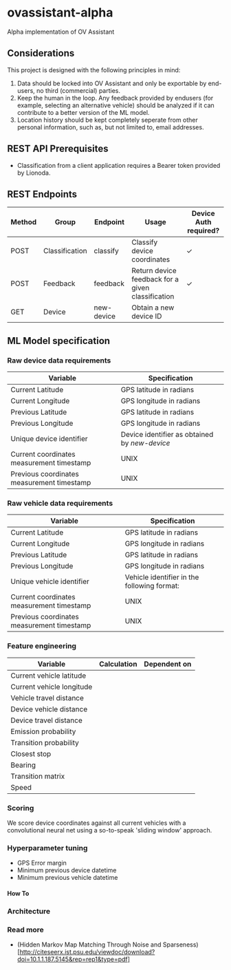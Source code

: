 # ovassistant-alpha
Alpha implementation of OV Assistant

## Considerations
This project is designed with the following principles in mind:

1) Data should be locked into OV Assistant and only be exportable by end-users, no third (commercial) parties. 
2) Keep the human in the loop. Any feedback provided by endusers (for example, selecting an alternative vehicle) should be analyzed if it can contribute to a better version of the ML model. 
3) Location history should be kept completely seperate from other personal information, such as, but not limited to, email addresses.

## REST API Prerequisites

- Classification from a client application requires a Bearer token provided by Lionoda.

## REST Endpoints 

|Method|Group|Endpoint|Usage|Device Auth required?|
|------|-----|--------|-----|-------------------|
|POST|Classification|classify|Classify device coordinates|✓|
|POST|Feedback|feedback|Return device feedback for a given classification|✓|
|GET|Device|new-device|Obtain a new device ID|

## ML Model specification

### Raw device data requirements
| Variable | Specification | 
|----------|---------------|
|Current Latitude|GPS latitude in radians|
|Current Longitude|GPS longitude in radians|
|Previous Latitude|GPS latitude in radians|
|Previous Longitude|GPS longitude in radians|
|Unique device identifier|Device identifier as obtained by *new-device*|
|Current coordinates measurement timestamp| UNIX |
|Previous coordinates measurement timestamp| UNIX |


### Raw vehicle data requirements
| Variable | Specification | 
|----------|---------------|
|Current Latitude|GPS latitude in radians|
|Current Longitude|GPS longitude in radians|
|Previous Latitude|GPS latitude in radians|
|Previous Longitude|GPS longitude in radians|
|Unique vehicle identifier|Vehicle identifier in the following format:|
|Current coordinates measurement timestamp| UNIX |
|Previous coordinates measurement timestamp| UNIX |



### Feature engineering

| Variable | Calculation | Dependent on |
|----------|-------------|--------------|
|Current vehicle latitude|||
|Current vehicle longitude|||
|Vehicle travel distance|||
|Device vehicle distance|||
|Device travel distance|             |              |
|Emission probability|||
|Transition probability|||
|Closest stop|||
|Bearing|||
|Transition matrix|||
|Speed|||

### Scoring
We score device coordinates against all current vehicles with a convolutional neural net using a so-to-speak 'sliding window' approach. 

### Hyperparameter tuning
- GPS Error margin
- Minimum previous device datetime 
- Minimum previous vehicle datetime

#### How To

### Architecture

### Read more
- (Hidden Markov Map Matching Through Noise and Sparseness)[http://citeseerx.ist.psu.edu/viewdoc/download?doi=10.1.1.187.5145&rep=rep1&type=pdf]
